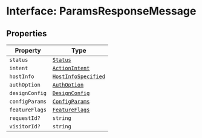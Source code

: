 # Interface: ParamsResponseMessage

## Properties

| Property | Type |
| ------ | ------ |
| `status` | [`Status`](../enumerations/status.md) |
| `intent` | [`ActionIntent`](../../../types/ActionIntent.types/type-aliases/action-intent.md) |
| `hostInfo` | [`HostInfoSpecified`](../../../types/HostInfo.types/type-aliases/host-info-specified.md) |
| `authOption` | [`AuthOption`](../../../types/Authentication.types/type-aliases/auth-option.md) |
| `designConfig` | [`DesignConfig`](../../../types/DesignConfig.types/interfaces/design-config.md) |
| `configParams` | [`ConfigParams`](../../../types/HostInfo.types/type-aliases/config-params.md) |
| `featureFlags` | [`FeatureFlags`](../../../types/FeatureFlags.types/type-aliases/feature-flags.md) |
| `requestId?` | `string` |
| `visitorId?` | `string` |
